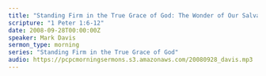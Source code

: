 ```yaml
---
title: "Standing Firm in the True Grace of God: The Wonder of Our Salvation"
scripture: "1 Peter 1:6-12"
date: 2008-09-28T00:00:00Z
speaker: Mark Davis
sermon_type: morning
series: "Standing Firm in the True Grace of God"
audio: https://pcpcmorningsermons.s3.amazonaws.com/20080928_davis.mp3 
---
```



